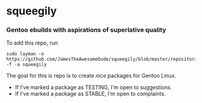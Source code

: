 # squeegily
### Gentoo ebuilds with aspirations of superlative quality

To add this repo, run

	sudo layman -o https://github.com/JamesTheAwesomeDude/squeegily/blob/master/repositories.xml -f -a squeegily

The goal for this is repo is to create _nice_ packages for Gentoo Linux.

 * If I've marked a package as TESTING, I'm open to suggestions.
 * If I've marked a package as STABLE, I'm open to complaints.
